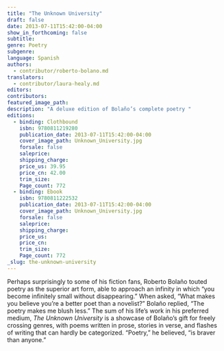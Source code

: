 ```yaml
---
title: "The Unknown University"
draft: false
date: 2013-07-11T15:42:00-04:00
show_in_forthcoming: false
subtitle:
genre: Poetry
subgenre:
language: Spanish
authors:
  - contributor/roberto-bolano.md
translators:
  - contributor/laura-healy.md
editors:
contributors:
featured_image_path:
description: "A deluxe edition of Bolaño’s complete poetry "
editions:
  - binding: Clothbound
    isbn: 9780811219280
    publication_date: 2013-07-11T15:42:00-04:00
    cover_image_path: Unknown_University.jpg
    forsale: false
    saleprice:
    shipping_charge:
    price_us: 39.95
    price_cn: 42.00
    trim_size:
    Page_count: 772
  - binding: Ebook
    isbn: 9780811222532
    publication_date: 2013-07-11T15:42:00-04:00
    cover_image_path: Unknown_University.jpg
    forsale: false
    saleprice:
    shipping_charge:
    price_us:
    price_cn:
    trim_size:
    Page_count: 772
_slug: the-unknown-university
---
```


Perhaps surprisingly to some of his fiction fans, Roberto Bolaño touted poetry as the superior art form, able to approach an infinity in which “you become infinitely small without disappearing.” When asked, “What makes you believe you’re a better poet than a novelist?” Bolaño replied, “The poetry makes me blush less.” The sum of his life’s work in his preferred medium, _The Unknown University_ is a showcase of Bolaño’s gift for freely crossing genres, with poems written in prose, stories in verse, and flashes of writing that can hardly be categorized. “Poetry,” he believed, “is braver than anyone.”

